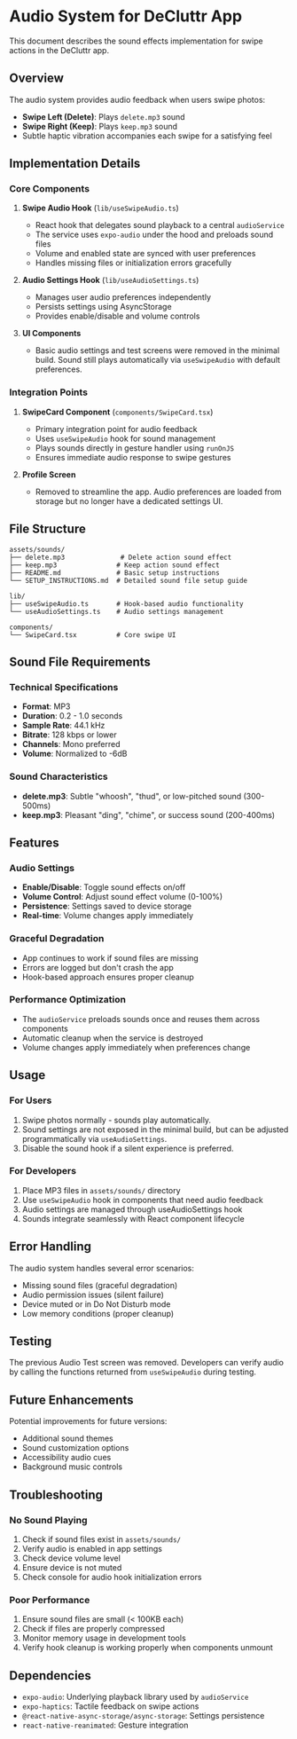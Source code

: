 # Audio System for DeCluttr App

This document describes the sound effects implementation for swipe actions in the DeCluttr app.

## Overview

The audio system provides audio feedback when users swipe photos:

- **Swipe Left (Delete)**: Plays `delete.mp3` sound
- **Swipe Right (Keep)**: Plays `keep.mp3` sound
- Subtle haptic vibration accompanies each swipe for a satisfying feel

## Implementation Details

### Core Components

1. **Swipe Audio Hook** (`lib/useSwipeAudio.ts`)

   - React hook that delegates sound playback to a central `audioService`
   - The service uses `expo-audio` under the hood and preloads sound files
   - Volume and enabled state are synced with user preferences
   - Handles missing files or initialization errors gracefully

2. **Audio Settings Hook** (`lib/useAudioSettings.ts`)

   - Manages user audio preferences independently
   - Persists settings using AsyncStorage
   - Provides enable/disable and volume controls

3. **UI Components**
   - Basic audio settings and test screens were removed in the minimal build.
     Sound still plays automatically via `useSwipeAudio` with default
     preferences.

### Integration Points

1. **SwipeCard Component** (`components/SwipeCard.tsx`)

   - Primary integration point for audio feedback
   - Uses `useSwipeAudio` hook for sound management
   - Plays sounds directly in gesture handler using `runOnJS`
   - Ensures immediate audio response to swipe gestures

2. **Profile Screen**
   - Removed to streamline the app. Audio preferences are loaded from
     storage but no longer have a dedicated settings UI.

## File Structure

```
assets/sounds/
├── delete.mp3              # Delete action sound effect
├── keep.mp3               # Keep action sound effect
├── README.md              # Basic setup instructions
└── SETUP_INSTRUCTIONS.md  # Detailed sound file setup guide

lib/
├── useSwipeAudio.ts       # Hook-based audio functionality
└── useAudioSettings.ts    # Audio settings management

components/
└── SwipeCard.tsx          # Core swipe UI
```

## Sound File Requirements

### Technical Specifications

- **Format**: MP3
- **Duration**: 0.2 - 1.0 seconds
- **Sample Rate**: 44.1 kHz
- **Bitrate**: 128 kbps or lower
- **Channels**: Mono preferred
- **Volume**: Normalized to -6dB

### Sound Characteristics

- **delete.mp3**: Subtle "whoosh", "thud", or low-pitched sound (300-500ms)
- **keep.mp3**: Pleasant "ding", "chime", or success sound (200-400ms)

## Features

### Audio Settings

- **Enable/Disable**: Toggle sound effects on/off
- **Volume Control**: Adjust sound effect volume (0-100%)
- **Persistence**: Settings saved to device storage
- **Real-time**: Volume changes apply immediately

### Graceful Degradation

- App continues to work if sound files are missing
- Errors are logged but don't crash the app
- Hook-based approach ensures proper cleanup

### Performance Optimization

- The `audioService` preloads sounds once and reuses them across components
- Automatic cleanup when the service is destroyed
- Volume changes apply immediately when preferences change

## Usage

### For Users

1. Swipe photos normally - sounds play automatically.
2. Sound settings are not exposed in the minimal build, but can be
   adjusted programmatically via `useAudioSettings`.
3. Disable the sound hook if a silent experience is preferred.

### For Developers

1. Place MP3 files in `assets/sounds/` directory
2. Use `useSwipeAudio` hook in components that need audio feedback
3. Audio settings are managed through useAudioSettings hook
4. Sounds integrate seamlessly with React component lifecycle

## Error Handling

The audio system handles several error scenarios:

- Missing sound files (graceful degradation)
- Audio permission issues (silent failure)
- Device muted or in Do Not Disturb mode
- Low memory conditions (proper cleanup)

## Testing

The previous Audio Test screen was removed. Developers can verify audio
by calling the functions returned from `useSwipeAudio` during testing.

## Future Enhancements

Potential improvements for future versions:

- Additional sound themes
- Sound customization options
- Accessibility audio cues
- Background music controls

## Troubleshooting

### No Sound Playing

1. Check if sound files exist in `assets/sounds/`
2. Verify audio is enabled in app settings
3. Check device volume level
4. Ensure device is not muted
5. Check console for audio hook initialization errors

### Poor Performance

1. Ensure sound files are small (< 100KB each)
2. Check if files are properly compressed
3. Monitor memory usage in development tools
4. Verify hook cleanup is working properly when components unmount

## Dependencies

- `expo-audio`: Underlying playback library used by `audioService`
- `expo-haptics`: Tactile feedback on swipe actions
- `@react-native-async-storage/async-storage`: Settings persistence
- `react-native-reanimated`: Gesture integration
